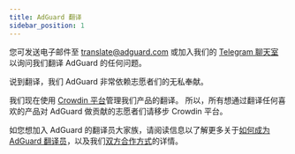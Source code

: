 ```yaml
---
title: AdGuard 翻译
sidebar_position: 1
---
```


您可发送电子邮件至 [translate@adguard.com](mailto:translate@adguard.com) 或加入我们的 [Telegram 聊天室](https://t.me/joinchat/UVYTLcHbr8JmOGIy) 以询问我们翻译 AdGuard 的任何问题。

说到翻译，我们 AdGuard 非常依赖志愿者们的无私奉献。

我们现在使用 [Crowdin 平台](https://crowdin.com/)管理我们产品的翻译。 所以，所有想通过翻译任何喜欢的产品对 AdGuard 做贡献的志愿者们请移步 Crowdin 平台。

如您想加入 AdGuard 的翻译员大家族，请阅读信息以了解更多关于[如何成为 AdGuard 翻译员](../become-translator)，以及我们[双方合作方式](../rewards)的详情。

